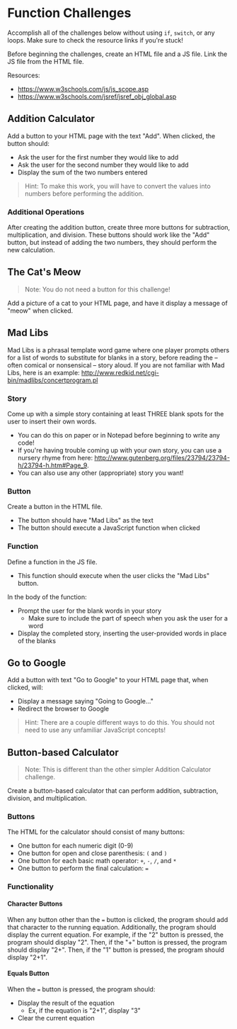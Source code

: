 # Function Challenges
Accomplish all of the challenges below without using `if`, `switch`, or any loops. Make sure to check the resource links if you're stuck!

Before beginning the challenges, create an HTML file and a JS file. Link the JS file from the HTML file.

Resources:
- https://www.w3schools.com/js/js_scope.asp
- https://www.w3schools.com/jsref/jsref_obj_global.asp

## Addition Calculator
Add a button to your HTML page with the text "Add". When clicked, the button should:
- Ask the user for the first number they would like to add
- Ask the user for the second number they would like to add
- Display the sum of the two numbers entered

>Hint: To make this work, you will have to convert the values into numbers before performing the addition.

### Additional Operations
After creating the addition button, create three more buttons for subtraction, multiplication, and division. These buttons should work like the "Add" button, but instead of adding the two numbers, they should perform the new calculation.

## The Cat's Meow
>Note: You do not need a button for this challenge!

Add a picture of a cat to your HTML page, and have it display a message of "meow" when clicked.

## Mad Libs
Mad Libs is a phrasal template word game where one player prompts others for a list of words to substitute for blanks in a story, before reading the – often comical or nonsensical – story aloud. If you are not familiar with Mad Libs, here is an example: http://www.redkid.net/cgi-bin/madlibs/concertprogram.pl

### Story
Come up with a simple story containing at least THREE blank spots for the user to insert their own words.
- You can do this on paper or in Notepad before beginning to write any code!
- If you're having trouble coming up with your own story, you can use a nursery rhyme from here: http://www.gutenberg.org/files/23794/23794-h/23794-h.htm#Page_9.
- You can also use any other (appropriate) story you want!

### Button
Create a button in the HTML file.
- The button should have "Mad Libs" as the text
- The button should execute a JavaScript function when clicked

### Function
Define a function in the JS file.
- This function should execute when the user clicks the "Mad Libs" button.

In the body of the function:
- Prompt the user for the blank words in your story
    - Make sure to include the part of speech when you ask the user for a word
- Display the completed story, inserting the user-provided words in place of the blanks

## Go to Google
Add a button with text "Go to Google" to your HTML page that, when clicked, will:
- Display a message saying "Going to Google..."
- Redirect the browser to Google

>Hint: There are a couple different ways to do this. You should not need to use any unfamiliar JavaScript concepts!

## Button-based Calculator
>Note: This is different than the other simpler Addition Calculator challenge.

Create a button-based calculator that can perform addition, subtraction, division, and multiplication.

### Buttons
The HTML for the calculator should consist of many buttons:
- One button for each numeric digit (0-9)
- One button for open and close parenthesis: `(` and `)`
- One button for each basic math operator: `+`, `-`, `/`, and `*`
- One button to perform the final calculation: `=`

### Functionality
#### Character Buttons
When any button other than the `=` button is clicked, the program should add that character to the running equation. Additionally, the program should display the current equation. For example, if the "2" button is pressed, the program should display "2". Then, if the "+" button is pressed, the program should display "2+". Then, if the "1" button is pressed, the program should display "2+1".

#### Equals Button
When the `=` button is pressed, the program should:
- Display the result of the equation
    - Ex, if the equation is "2+1", display "3"
- Clear the current equation
